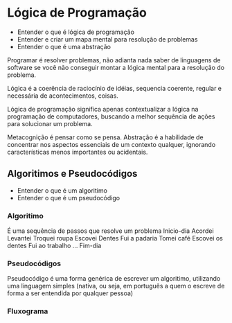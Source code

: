 # Lógica de Programação
- Entender o que é lógica de programação
- Entender e criar um mapa mental para resolução de problemas
- Entender o que é uma abstração

Programar é resolver problemas, não adianta nada saber de linguagens de software se você não conseguir montar a lógica mental para a resolução do problema. 

Lógica é a coerência de raciocínio de idéias, sequencia coerente, regular e necessária de acontecimentos, coisas. 

Lógica de programação significa apenas contextualizar a lógica na programação de computadores, buscando a melhor sequência de ações para solucionar um problema. 

Metacognição é pensar como se pensa. 
Abstração é a habilidade de concentrar nos aspectos essenciais de um contexto qualquer, ignorando características menos importantes ou acidentais.

## Algoritimos e Pseudocódigos
- Entender o que é um algoritimo
- Entender o que é um pseudocódigo

### Algoritimo
É uma sequência de passos que resolve um problema
Inicio-dia
    Acordei
    Levantei
    Troquei roupa
    Escovei Dentes
    Fui a padaria
    Tomei café
    Escovei os dentes
    Fui ao trabalho
    ...
Fim-dia

### Pseudocódigos
Pseudocódigo é uma forma genérica de escrever um algoritimo, utilizando uma linguagem simples (nativa, ou seja, em português a quem o escreve de forma a ser entendida por qualquer pessoa)

### Fluxograma

